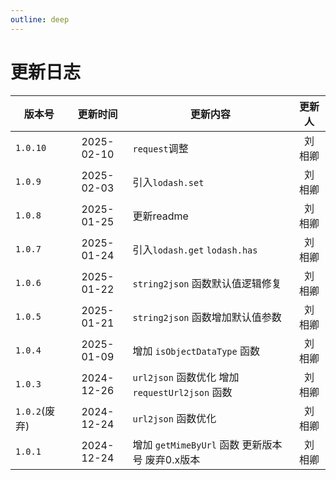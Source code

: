 ```yaml
---
outline: deep
---
```


# 更新日志

| 版本号        |  更新时间  | 更新内容                                        | 更新人  |
| ------------- | :--------: | ----------------------------------------------- | :-----: |
| `1.0.10`      | 2025-02-10 | `request`调整                                   | 刘 相卿 |
| `1.0.9`       | 2025-02-03 | 引入`lodash.set`                                | 刘 相卿 |
| `1.0.8`       | 2025-01-25 | 更新readme                                      | 刘 相卿 |
| `1.0.7`       | 2025-01-24 | 引入`lodash.get` `lodash.has`                   | 刘 相卿 |
| `1.0.6`       | 2025-01-22 | `string2json` 函数默认值逻辑修复                | 刘 相卿 |
| `1.0.5`       | 2025-01-21 | `string2json` 函数增加默认值参数                | 刘 相卿 |
| `1.0.4`       | 2025-01-09 | 增加 `isObjectDataType` 函数                    | 刘 相卿 |
| `1.0.3`       | 2024-12-26 | `url2json` 函数优化 增加 `requestUrl2json` 函数 | 刘 相卿 |
| `1.0.2`(废弃) | 2024-12-24 | `url2json` 函数优化                             | 刘 相卿 |
| `1.0.1`       | 2024-12-24 | 增加 `getMimeByUrl` 函数 更新版本号 废弃0.x版本 | 刘 相卿 |
